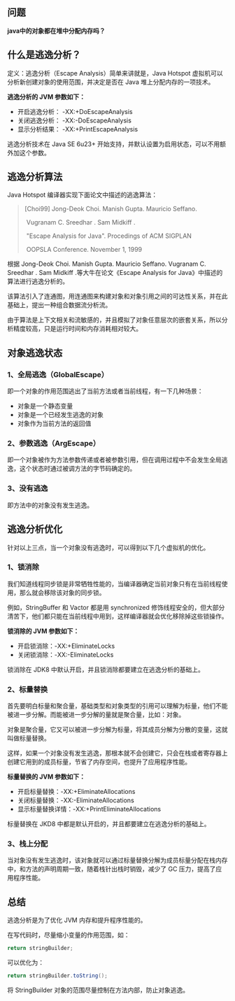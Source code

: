 ## 问题

**java中的对象都在堆中分配内存吗？**

## 什么是逃逸分析？

定义：逃逸分析（Escape Analysis）简单来讲就是，Java Hotspot 虚拟机可以分析新创建对象的使用范围，并决定是否在 Java 堆上分配内存的一项技术。

**逃逸分析的 JVM 参数如下：**

* 开启逃逸分析： -XX:+DoEscapeAnalysis
* 关闭逃逸分析： -XX:-DoEscapeAnalysis
* 显示分析结果： -XX:+PrintEscapeAnalysis

逃逸分析技术在 Java SE 6u23+ 开始支持，并默认设置为启用状态，可以不用额外加这个参数。

## 逃逸分析算法

Java Hotspot 编译器实现下面论文中描述的逃逸算法：

> [Choi99] Jong-Deok Choi. Manish Gupta. Mauricio Seffano.
>
> ​				Vugranam C. Sreedhar . Sam Midkiff .
>
> ​				"Escape Analysis for Java".  Procedings of ACM SIGPLAN 
>
> ​				OOPSLA Conference. November 1, 1999

根据 Jong-Deok Choi. Manish Gupta. Mauricio Seffano. Vugranam C. Sreedhar . Sam Midkiff .等大牛在论文《Escape Analysis for Java》中描述的算法进行逃逸分析的。

该算法引入了连通图，用连通图来构建对象和对象引用之间的可达性关系，并在此基础上，提出一种组合数据流分析流。

由于算法是上下文相关和流敏感的，并且模拟了对象任意层次的嵌套关系，所以分析精度较高，只是运行时间和内存消耗相对较大。

## 对象逃逸状态

### 1、全局逃逸（GlobalEscape）

即一个对象的作用范围逃出了当前方法或者当前线程，有一下几种场景：

* 对象是一个静态变量
* 对象是一个已经发生逃逸的对象
* 对象作为当前方法的返回值

### 2、参数逃逸（ArgEscape）

即一个对象被作为方法参数传递或者被参数引用，但在调用过程中不会发生全局逃逸，这个状态时通过被调方法的字节码确定的。

### 3、没有逃逸

即方法中的对象没有发生逃逸。

## 逃逸分析优化

针对以上三点，当一个对象没有逃逸时，可以得到以下几个虚拟机的优化。

### 1、锁消除

我们知道线程同步锁是非常牺牲性能的，当编译器确定当前对象只有在当前线程使用，那么就会移除该对象的同步锁。

例如，StringBuffer 和 Vactor 都是用 synchronized 修饰线程安全的，但大部分清苦下，他们都只能在当前线程中用到，这样编译器就会优化移除掉这些锁操作。

**锁消除的 JVM 参数如下：**

* 开启锁消除：-XX:+EliminateLocks
* 关闭锁消除：-XX:-EliminateLocks

锁消除在 JDK8 中默认开启，并且锁消除都要建立在逃逸分析的基础上。

### 2、标量替换

首先要明白标量和聚合量，基础类型和对象类型的引用可以理解为标量，他们不能被进一步分解。而能被进一步分解的量就是聚合量，比如：对象。

对象是聚合量，它又可以被进一步分解为标量，将其成员分解为分散的变量，这就叫做标量替换。

这样，如果一个对象没有发生逃逸，那根本就不会创建它，只会在栈或者寄存器上创建它用到的成员标量，节省了内存空间，也提升了应用程序性能。

**标量替换的 JVM 参数如下：**

* 开启标量替换：-XX:+EliminateAllocations
* 关闭标量替换：-XX:-EliminateAllocations
* 显示标量替换详情：-XX:+PrintEliminateAllocations

标量替换在 JKD8 中都是默认开启的，并且都要建立在逃逸分析的基础上。

### 3、栈上分配

当对象没有发生逃逸时，该对象就可以通过标量替换分解为成员标量分配在栈内存中，和方法的声明周期一致，随着栈针出栈时销毁，减少了 GC 压力，提高了应用程序性能。

## 总结

逃逸分析是为了优化 JVM 内存和提升程序性能的。

在写代码时，尽量缩小变量的作用范围，如：

```java
return stringBuilder;
```

可以优化为：

```java
return stringBuilder.toString();
```

将 StringBuilder 对象的范围尽量控制在方法内部，防止对象逃逸。